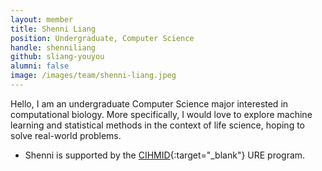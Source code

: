 ```yaml
---
layout: member
title: Shenni Liang
position: Undergraduate, Computer Science
handle: shenniliang
github: sliang-youyou
alumni: false
image: /images/team/shenni-liang.jpeg
---
```


Hello, I am an undergraduate Computer Science major interested in computational biology. More specifically, I would love to explore machine learning and statistical methods in the context of life science, hoping to solve real-world problems. 

* Shenni is supported by the [CIHMID](https://cihmid.cornell.edu/){:target="_blank"} URE program.
